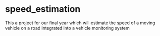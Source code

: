 # speed_estimation
This a project for our final year which will estimate the speed of a moving vehicle on a road integrated into a vehicle monitoring system
